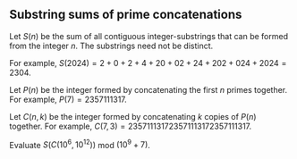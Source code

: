 ## Substring sums of prime concatenations

Let  $S(n)$  be the sum of all contiguous integer-substrings that can be formed from the integer  $n$. The substrings need not be distinct.

For example,  $S(2024)=2+0+2+4+20+02+24+202+024+2024=2304$.

Let  $P(n)$  be the integer formed by concatenating the first  $n$  primes together. For example,  $P(7)=2357111317$.

Let  $C(n,k)$  be the integer formed by concatenating  $k$  copies of  $P(n)$  together. For example,  $C(7,3)=235711131723571113172357111317$.

Evaluate  $S(C(10^6,10^{12}))$  mod  $(10^9+7)$.
